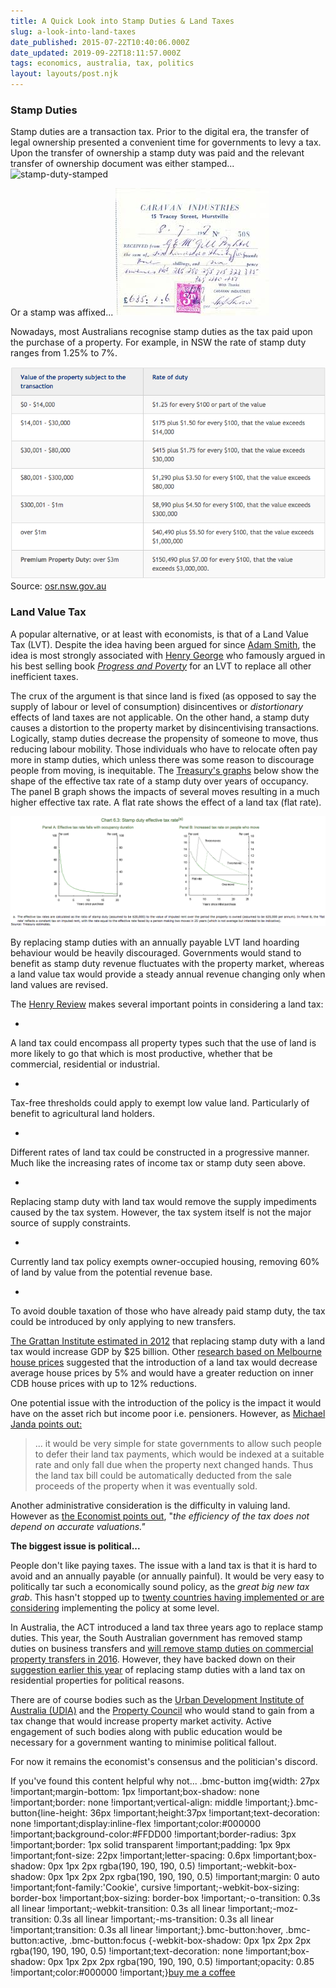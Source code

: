 ```yaml
---
title: A Quick Look into Stamp Duties & Land Taxes
slug: a-look-into-land-taxes
date_published: 2015-07-22T10:40:06.000Z
date_updated: 2019-09-22T18:11:57.000Z
tags: economics, australia, tax, politics
layout: layouts/post.njk
---
```


### Stamp Duties

Stamp duties are a transaction tax. Prior to the digital era, the transfer of legal ownership presented a convenient time for governments to levy a tax. Upon the transfer of ownership a stamp duty was paid and the relevant transfer of ownership document was either stamped...
![stamp-duty-stamped](http://www.ozrevenues.com/Revenue-Railway-Local-Perfin-Catalogue/nsw-revs/202.jpg)

Or a stamp was affixed...
![stamp-duty-stamp](/content/images/2017/08/stamp-duty-stamp-affixed.jpeg)

Nowadays, most Australians recognise stamp duties as the tax paid upon the purchase of a property. For example, in NSW the rate of stamp duty ranges from 1.25% to 7%.

![nsw-stamp-duty-rates](/content/images/2015/07/Screen-Shot-2015-07-17-at-10-59-47-am.png)Source: [osr.nsw.gov.au](http://www.osr.nsw.gov.au/taxes/transfer-land/about)

### Land Value Tax

A popular alternative, or at least with economists, is that of a Land Value Tax (LVT). Despite the idea having been argued for since [Adam Smith](https://en.wikipedia.org/wiki/Adam_Smith), the idea is most strongly associated with [Henry George](https://en.wikipedia.org/wiki/Henry_George) who famously argued in his best selling book [*Progress and Poverty*](https://en.wikipedia.org/wiki/Progress_and_Poverty) for an LVT to replace all other inefficient taxes.

The crux of the argument is that since land is fixed (as opposed to say the supply of labour or level of consumption) disincentives or *distortionary* effects of land taxes are not applicable. On the other hand, a stamp duty causes a distortion to the property market by disincentivising transactions. Logically, stamp duties decrease the propensity of someone to move, thus reducing labour mobility. Those individuals who have to relocate often pay more in stamp duties, which unless there was some reason to discourage people from moving, is inequitable. The [Treasury's graphs](http://taxreview.treasury.gov.au/content/finalreport.aspx?doc=html/publications/papers/final_report_part_1/chapter_6.htm) below show the shape of the effective tax rate of a stamp duty over years of occupancy. The panel B graph shows the impacts of several moves resulting in a much higher effective tax rate. A flat rate shows the effect of a land tax (flat rate).

![effective-tax-rate-stamp-duty](/content/images/2015/07/Screen-Shot-2015-07-19-at-11-56-38-am.png)

By replacing stamp duties with an annually payable LVT land hoarding behaviour would be heavily discouraged. Governments would stand to benefit as stamp duty revenue fluctuates with the property market, whereas a land value tax would provide a steady annual revenue changing only when land values are revised.

The [Henry Review](http://taxreview.treasury.gov.au/content/finalreport.aspx?doc=html/publications/papers/final_report_part_1/chapter_6.htm) makes several important points in considering a land tax:

- 
A land tax could encompass all property types such that the use of land is more likely to go that which is most productive, whether that be commercial, residential or industrial.

- 
Tax-free thresholds could apply to exempt low value land. Particularly of benefit to agricultural land holders.

- 
Different rates of land tax could be constructed in a progressive manner. Much like the increasing rates of income tax or stamp duty seen above.

- 
Replacing stamp duty with land tax would remove the supply impediments caused by the tax system. However, the tax system itself is not the major source of supply constraints.

- 
Currently land tax policy exempts owner-occupied housing, removing 60% of land by value from the potential revenue base.

- 
To avoid double taxation of those who have already paid stamp duty, the tax could be introduced by only applying to new transfers.

[The Grattan Institute estimated in 2012](https://grattan.edu.au/wp-content/uploads/2014/04/Game_Changers_Web.pdf) that replacing stamp duty with a land tax would increase GDP by $25 billion. Other [research based on Melbourne house prices](http://www.ahuri.edu.au/downloads/publications/EvRevReports/AHURI_Final_Report_No182_The_spatial_and_distributional_impacts_of_the_Henry_Review_recommendations_on_stamp_duty_and_land_tax.pdf) suggested that the introduction of a land tax would decrease average house prices by 5% and would have a greater reduction on inner CDB house prices with up to 12% reductions.

One potential issue with the introduction of the policy is the impact it would have on the asset rich but income poor i.e. pensioners. However, as [Michael Janda points out:](http://www.abc.net.au/news/2013-02-01/janda-stamping-out-inefficient-duties/4496356)

> ... it would be very simple for state governments to allow such people to defer their land tax payments, which would be indexed at a suitable rate and only fall due when the property next changed hands. Thus the land tax bill could be automatically deducted from the sale proceeds of the property when it was eventually sold.

Another administrative consideration is the difficulty in valuing land. However as [the Economist points out](http://www.economist.com/blogs/economist-explains/2014/11/economist-explains-0), "*the efficiency of the tax does not depend on accurate valuations."*

**The biggest issue is political...**

People don't like paying taxes. The issue with a land tax is that it is hard to avoid and an annually payable (or annually painful). It would be very easy to politically tar such a economically sound policy, as the *great big new tax grab*. This hasn't stopped up to [twenty countries having implemented or are considering](http://www.elibrary.imf.org/view/IMF001/20531-9781484369050/20531-9781484369050/20531-9781484369050.xml) implementing the policy at some level.

In Australia, the ACT introduced a land tax three years ago to replace stamp duties. This year, the South Australian government has removed stamp duties on business transfers and [will remove stamp duties on commercial property transfers in 2016](http://www.afr.com/news/sa-budget-2015-stamp-duty-on-commercial-property-to-go-20150618-ghqt4d). However, they have backed down on their [suggestion earlier this year](http://www.abc.net.au/news/2015-02-11/sa-government-releases-discussion-paper-on-tax-system/6085352) of replacing stamp duties with a land tax on residential properties for political reasons.

There are of course bodies such as the [Urban Development Institute of Australia (UDIA)](http://www.udia.com.au/) and the [Property Council](http://www.propertyoz.com.au/) who would stand to gain from a tax change that would increase property market activity. Active engagement of such bodies along with public education would be necessary for a government wanting to minimise political fallout.

For now it remains the economist's consensus and the politician's discord.

If you've found this content helpful why not...
.bmc-button img{width: 27px !important;margin-bottom: 1px !important;box-shadow: none !important;border: none !important;vertical-align: middle !important;}.bmc-button{line-height: 36px !important;height:37px !important;text-decoration: none !important;display:inline-flex !important;color:#000000 !important;background-color:#FFDD00 !important;border-radius: 3px !important;border: 1px solid transparent !important;padding: 1px 9px !important;font-size: 22px !important;letter-spacing: 0.6px !important;box-shadow: 0px 1px 2px rgba(190, 190, 190, 0.5) !important;-webkit-box-shadow: 0px 1px 2px 2px rgba(190, 190, 190, 0.5) !important;margin: 0 auto !important;font-family:'Cookie', cursive !important;-webkit-box-sizing: border-box !important;box-sizing: border-box !important;-o-transition: 0.3s all linear !important;-webkit-transition: 0.3s all linear !important;-moz-transition: 0.3s all linear !important;-ms-transition: 0.3s all linear !important;transition: 0.3s all linear !important;}.bmc-button:hover, .bmc-button:active, .bmc-button:focus {-webkit-box-shadow: 0px 1px 2px 2px rgba(190, 190, 190, 0.5) !important;text-decoration: none !important;box-shadow: 0px 1px 2px 2px rgba(190, 190, 190, 0.5) !important;opacity: 0.85 !important;color:#000000 !important;}[buy me a coffee](https://www.buymeacoffee.com/6uRXFwMJD)
